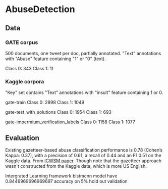 # AbuseDetection

## Data

### GATE corpus

500 documents, one tweet per doc, partially annotated. "Text" annotations with "Abuse" feature containing "1" or "0" (text).

Class 0: 343
Class 1: 11

### Kaggle corpora
"Key" set contains "Text" annotations with "insult" feature containing 1 or 0.

gate-train
Class 0: 2898
Class 1: 1049

gate-test_with_solutions
Class 0: 1954
Class 1: 693

gate-impermium_verification_labels
Class 0: 1158
Class 1: 1077



## Evaluation

Existing gazetteer-based abuse classification performance is 0.78 (Cohen’s Kappa: 0.37), with a precision of 0.61, a recall of 0.44 and an F1 0.51 on the Kaggle data. From [ICWSM paper](https://www.aaai.org/ocs/index.php/ICWSM/ICWSM18/paper/viewFile/17861/17060). Though note that the gazetteer approach wasn't constructed from the Kaggle data, which is more US English.


Intergrated Learning framework blstmcnn model have 0.8446969696969697 accuracy on 5% hold out validation
